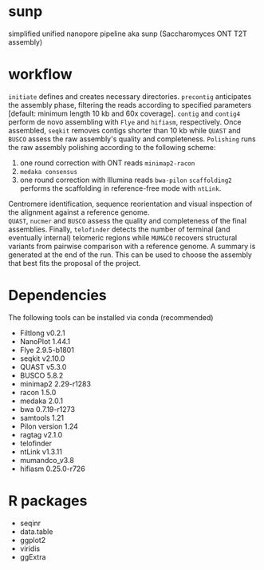 # sunp
simplified unified nanopore pipeline aka sunp (Saccharomyces ONT T2T assembly)

# workflow

`initiate` defines and creates necessary directories. `precontig` anticipates the assembly phase, filtering the reads according to specified parameters [default: minimum length 10 kb and 60x coverage]. `contig` and  `contig4` perform de novo assembling with `Flye` and `hifiasm`, respectively. Once assembled, `seqkit` removes contigs shorter than 10 kb while `QUAST` and `BUSCO` assess the raw assembly's quality and completeness. `Polishing` runs the raw assembly polishing according to the following scheme: 
1) one round correction with ONT reads `minimap2-racon`
2) `medaka consensus`
3) one round correction with Illumina reads `bwa-pilon`
`scaffolding2` performs the scaffolding in reference-free mode with `ntLink`.

Centromere identification, sequence reorientation and visual inspection of the alignment against a reference genome.  
`QUAST`, `nucmer` and `BUSCO` assess the quality and completeness of the final assemblies. 
Finally, `telofinder` detects the number of terminal (and eventually internal) telomeric regions while `MUM&CO` recovers structural variants from pairwise comparison with a reference genome. 
A summary is generated at the end of the run. This can be used to choose the assembly that best fits the proposal of the project.

# Dependencies 
The following tools can be installed via conda (recommended)
- Filtlong v0.2.1
- NanoPlot 1.44.1
- Flye 2.9.5-b1801
- seqkit v2.10.0
- QUAST v5.3.0
- BUSCO 5.8.2
- minimap2 2.29-r1283
- racon 1.5.0
- medaka 2.0.1
- bwa 0.7.19-r1273
- samtools 1.21
- Pilon version 1.24
- ragtag v2.1.0
- telofinder
- ntLink v1.3.11
- mumandco_v3.8
- hifiasm 0.25.0-r726
# R packages 
- seqinr
- data.table
- ggplot2
- viridis
- ggExtra
